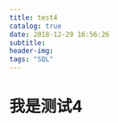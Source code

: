```yaml
---
title: test4
catalog: true
date: 2018-12-29 16:56:26
subtitle:
header-img:
tags: "SQL"
---
```


# 我是测试4